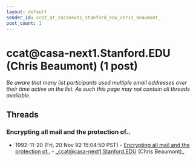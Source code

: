 ```yaml
---
layout: default
sender_id: ccat_at_casanext1_stanford_edu_chris_beaumont_
post_count: 1
---
```


# ccat<span>@</span>casa-next1.Stanford.EDU (Chris Beaumont) (1 post)

_Be aware that many list participants used multiple email addresses over their time active on the list. As such this page may not contain all threads available._

## Threads

### Encrypting all mail and the protection of..
+ 1992-11-20 (Fri, 20 Nov 92 15:04:50 PST) - [Encrypting all mail and the protection of..](/archive/1992/11/d0a88e05cffefea01b36591db2fd2aaf98c27ca4fc39fbfa0c0cdea985914abc) - _ccat@casa-next1.Stanford.EDU (Chris Beaumont)_

